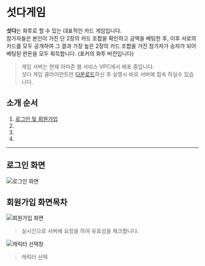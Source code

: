 # 섯다게임

<strong>섯다</strong>는 화투로 할 수 있는 대표적인 카드 게임입니다. <br>
참가자들은 본인이 가진 단 2장의 카드 조합을 확인하고 금액을 베팅한 후, 이후 서로의 카드를 모두 공개하여 그 결과 가장 높은 2장의 카드 조합을 가진 참가자가 승자가 되어 베팅된 판돈을 모두 획득합니다. (포커의 화투 버전입니다)

<blockquote>게임 서버는 현재 아마존 웹 서비스 VPC에서 배포 중입니다.<br> 섯다 게임 클라이언트만 <a href="https://drive.google.com/file/d/1pkjSCJg5_KFpaW67MfsgLPa24rtpq7X4/view?usp=sharing">다운로드</a>하신 후 실행시 바로 서버에 접속 하실수 있습니다.</blockquote>

<h2>소개 순서</h2>
<ol>
  <li><a href="login">로그인 및 회원가입</a></li>
  <li><a href=""></a></li>
  <li><a href=""></a></li>
  <li><a href=""></a></li>
</ol>
<hr>

<h2 id="login">로그인 화면</h2>
<img src="https://user-images.githubusercontent.com/34783191/107025166-5e7b1700-67ec-11eb-8bd7-d62e784176d6.png" alt="로그인 화면"/>


<h2 id="회원가입">회원가입 화면<a>목차</a></h2>
<img src="https://user-images.githubusercontent.com/34783191/107035131-0861a000-67fb-11eb-87e3-8eb31967f351.png" alt="회원가입 화면"/>
<blockquote>실시간으로 서버에 요청을 하여 유효성을 체크합니다.</blockquote>


<img src="https://user-images.githubusercontent.com/34783191/107041740-34cdea00-6804-11eb-9948-9b20759159dd.png" alt="캐릭터 선택창"/>
<blockquote>캐릭터 선택 </blockquote>
